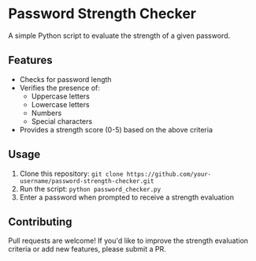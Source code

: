 # Password Strength Checker

A simple Python script to evaluate the strength of a given password.

## Features

* Checks for password length
* Verifies the presence of:
	+ Uppercase letters
	+ Lowercase letters
	+ Numbers
	+ Special characters
* Provides a strength score (0-5) based on the above criteria

## Usage

1. Clone this repository: `git clone https://github.com/your-username/password-strength-checker.git`
2. Run the script: `python password_checker.py`
3. Enter a password when prompted to receive a strength evaluation

## Contributing

Pull requests are welcome! If you'd like to improve the strength evaluation criteria or add new features, please submit a PR.
